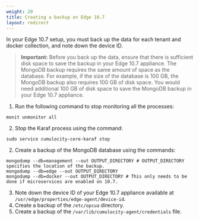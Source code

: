 ```yaml
---
weight: 20
title: Creating a backup on Edge 10.7
layout: redirect
---
```


In your Edge 10.7 setup, you must back up the data for each tenant and docker collection, and note down the device ID.

>**Important:** Before you back up the data, ensure that there is sufficient disk space to save the backup in your Edge 10.7 appliance. The MongoDB backup requires the same amount of space as the database. For example, if the size of the database is 100 GB, the MongoDB backup also requires 100 GB of disk space. You would need additional 100 GB of disk space to save the MongoDB backup in your Edge 10.7 appliance.  

1. Run the following command to stop monitoring all the processes:

```shell
monit unmonitor all
```

2. Stop the Karaf process using the command:

```shell
sudo service cumulocity-core-karaf stop
```

2. Create a backup of the MongoDB database using the commands:

```shell
mongodump --db=management --out OUTPUT_DIRECTORY # OUTPUT_DIRECTORY specifies the location of the backup.
mongodump --db=edge --out OUTPUT_DIRECTORY
mongodump --db=docker --out OUTPUT_DIRECTORY # This only needs to be done if microservices are enabled on 10.7.
```

3. Note down the device ID of your Edge 10.7 appliance available at `/usr/edge/properties/edge-agent/device-id`.
4. Create a backup of the `/etc/opcua` directory.
5. Create a backup of the `/var/lib/cumulocity-agent/credentials` file.